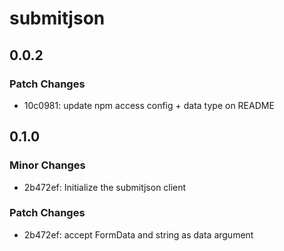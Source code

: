 # submitjson

## 0.0.2

### Patch Changes

- 10c0981: update npm access config + data type on README

## 0.1.0

### Minor Changes

- 2b472ef: Initialize the submitjson client

### Patch Changes

- 2b472ef: accept FormData and string as data argument
